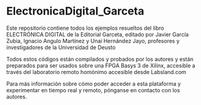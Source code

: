 # ElectronicaDigital_Garceta

Este repositorio contiene todos los ejemplos resueltos del libro ELECTRÓNICA DIGITAL de la Editorial Garceta, editado por Javier García Zubia, Ignacio Angulo Martínez y Unai Hernández Jayo, profesores y investigadores de la Universidad de Deusto

Todos estos códigos están compilados y probados por los autores y están preparados para ser usados sobre una FPGA Basys 3 de Xilinx, accesible a través del laboratorio remoto homónimo accesible desde Labsland.com

Para más información sobre cómo poder acceder a esta plataforma y experimentar en tiempo real y remoto, pónganse en contacto con los autores.
